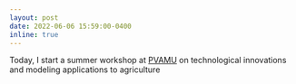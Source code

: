 ```yaml
---
layout: post
date: 2022-06-06 15:59:00-0400
inline: true
---
```


Today, I start a summer workshop at [PVAMU](https://www.pvamu.edu/cahs/) on technological innovations and modeling applications to agriculture
